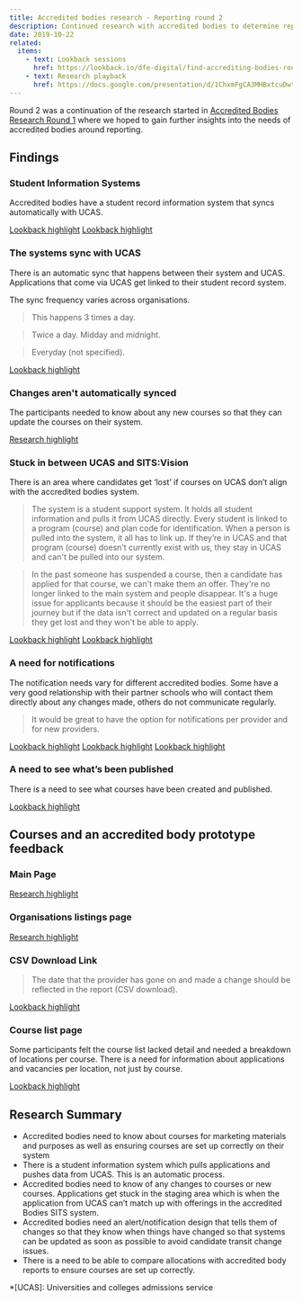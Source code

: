 ```yaml
---
title: Accredited bodies research - Reporting round 2
description: Continued research with accredited bodies to determine reporting needs
date: 2019-10-22
related:
  items:
    - text: Lookback sessions
      href: https://lookback.io/dfe-digital/find-accrediting-bodies-round-2
    - text: Research playback
      href: https://docs.google.com/presentation/d/1ChxmFgCA3MHBxtcuDwtkiUeNdYBXs2prmeqa9jtQuk8/edit#slide=id.g75687fc910_0_119
---
```


Round 2 was a continuation of the research started in [Accredited Bodies Research Round 1](/publish-teacher-training-courses/accredited-bodies-research-round-1) where we hoped to gain further insights into the needs of accredited bodies around reporting.

## Findings

### Student Information Systems

Accredited bodies have a student record information system that syncs automatically with UCAS.

[Lookback highlight](https://lookback.io/watch/5393vNS6529xg4igS)
[Lookback highlight](https://lookback.io/watch/Nsj3HvTnPiZnRN5Zz)

### The systems sync with UCAS

There is an automatic sync that happens between their system and UCAS. Applications that come via UCAS get linked to their student record system.

The sync frequency varies across organisations.

> This happens 3 times a day.

> Twice a day. Midday and midnight.

> Everyday (not specified).

[Lookback highlight](https://lookback.io/watch/ozWtDtBffhvKoS7xM)

### Changes aren't automatically synced

The participants needed to know about any new courses so that they can update the courses on their system.

[Research highlight](https://docs.google.com/presentation/d/1ChxmFgCA3MHBxtcuDwtkiUeNdYBXs2prmeqa9jtQuk8/edit#slide=id.g6b4896b14d_1_36)

### Stuck in between UCAS and SITS:Vision

There is an area where candidates get ‘lost’ if courses on UCAS don’t align with the accredited bodies system.

> The system is a student support system. It holds all student information and pulls it from UCAS directly. Every student is linked to a program (course) and plan code for identification. When a person is pulled into the system, it all has to link up. If they’re in UCAS and that program (course) doesn’t currently exist with us, they stay in UCAS and can't be pulled into our system.

> In the past someone has suspended a course, then a candidate has applied for that course, we can't make them an offer. They're no longer linked to the main system and people disappear. It's a huge issue for applicants because it should be the easiest part of their journey but if the data isn't correct and updated on a regular basis they get lost and they won't be able to apply.

[Lookback highlight](https://lookback.io/watch/Rm39LacvcTgXqfeZm)
[Lookback highlight](https://lookback.io/watch/tZfZGw9T5DshrkgxB)

### A need for notifications

The notification needs vary for different accredited bodies. Some have a very good relationship with their partner schools who will contact them directly about any changes made, others do not communicate regularly.

> It would be great to have the option for notifications per provider and for new providers.

[Lookback highlight](https://lookback.io/watch/mB5M4s3nkDD7yTgxB)
[Lookback highlight](https://lookback.io/watch/Z3H5Gb4jg9B5Qn8yW)
[Lookback highlight](https://lookback.io/watch/oLt8PPBwJ29DNjhch)

### A need to see what’s been published

There is a need to see what courses have been created and published.

[Lookback highlight](https://lookback.io/watch/wKTSDi4kkuLERJqjS)

## Courses and an accredited body prototype feedback

### Main Page

[Research highlight](https://docs.google.com/presentation/d/1ChxmFgCA3MHBxtcuDwtkiUeNdYBXs2prmeqa9jtQuk8/edit#slide=id.g70bcc29089_0_19)

### Organisations listings page

[Research highlight](https://docs.google.com/presentation/d/1ChxmFgCA3MHBxtcuDwtkiUeNdYBXs2prmeqa9jtQuk8/edit#slide=id.g6b4896b14d_1_76)

### CSV Download Link

> The date that the provider has gone on and made a change should be reflected in the report (CSV download).

[Lookback highlight](https://lookback.io/watch/Z3H5Gb4jg9B5Qn8yW)

### Course list page

Some participants felt the course list lacked detail and needed a breakdown of locations per course. There is a need for information about applications and vacancies per location, not just by course.

[Lookback highlight](https://lookback.io/watch/Rz3pztFNRehY58Pan)

## Research Summary

- Accredited bodies need to know about courses for marketing materials and purposes as well as ensuring courses are set up correctly on their system
- There is a student information system which pulls applications and pushes data from UCAS. This is an automatic process.
- Accredited bodies need to know of any changes to courses or new courses. Applications get stuck in the staging area which is when the application from UCAS can’t match up with offerings in the accredited Bodies SITS system.
- Accredited bodies need an alert/notification design that tells them of changes so that they know when things have changed so that systems can be updated as soon as possible to avoid candidate transit change issues.
- There is a need to be able to compare allocations with accredited body reports to ensure courses are set up correctly.

*[UCAS]: Universities and colleges admissions service
